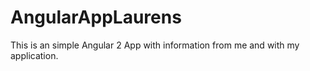 # AngularAppLaurens
This is an simple Angular 2 App with information from me and with my application.
